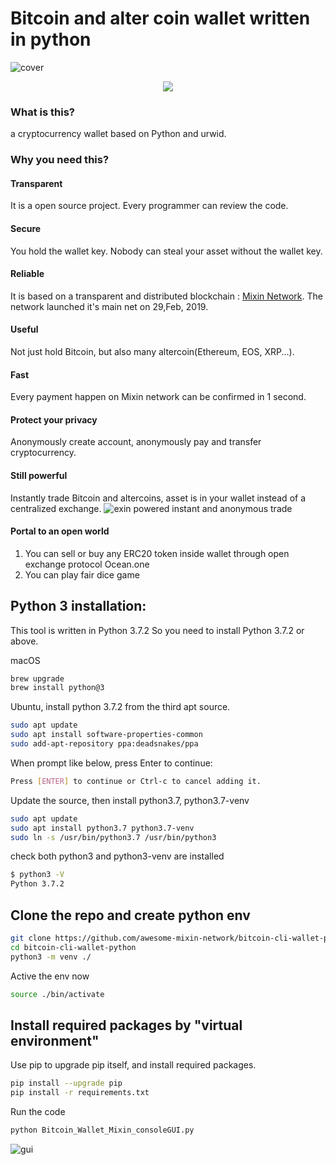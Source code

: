 # Bitcoin and alter coin wallet written in python
![cover](https://github.com/wenewzhang/mixin_labs-python-bot/raw/master/Bitcoin_python.jpg)
<p align="center">
<a href="README-cn.md"><img src="https://img.shields.io/badge/language-中文文档-red.svg?longCache=true&style=flat-square"></a>
</p>


### What is this?
a cryptocurrency wallet based on Python and urwid. 
### Why you need this?

#### Transparent
It is a open source project. Every programmer can review the code.
#### Secure
You hold the wallet key. Nobody can steal your asset without the wallet key.
#### Reliable
It is based on a transparent and distributed blockchain : [Mixin Network](https://github.com/awesome-mixin-network/index_of_Mixin_Network_resource). The network launched it's main net on 29,Feb, 2019.
#### Useful
Not just hold Bitcoin, but also many altercoin(Ethereum, EOS, XRP...).
#### Fast
Every payment happen on Mixin network can be confirmed in 1 second.
#### Protect your privacy
Anonymously create account, anonymously pay and transfer cryptocurrency.
#### Still powerful
Instantly trade Bitcoin and altercoins, asset is in your wallet instead of a centralized exchange. 
![exin powered instant and anonymous trade](https://github.com/myrual/bitcoin-cli-wallet-python/raw/master/screen_trade_exin.png)
#### Portal to an open world
1. You can sell or buy any ERC20 token inside wallet through open exchange protocol Ocean.one
2. You can play fair dice game


## Python 3 installation:
This tool is written in Python 3.7.2 So you need to install Python 3.7.2 or above.

macOS
```bash
brew upgrade
brew install python@3
```

Ubuntu, install python 3.7.2 from the third apt source.
```bash
sudo apt update
sudo apt install software-properties-common
sudo add-apt-repository ppa:deadsnakes/ppa
```

When prompt like below, press Enter to continue:
```bash
Press [ENTER] to continue or Ctrl-c to cancel adding it.
```
Update the source, then install python3.7, python3.7-venv
```bash
sudo apt update
sudo apt install python3.7 python3.7-venv
sudo ln -s /usr/bin/python3.7 /usr/bin/python3
```

check both python3 and python3-venv are installed
```bash
$ python3 -V
Python 3.7.2
```


## Clone the repo and create python env

```bash
git clone https://github.com/awesome-mixin-network/bitcoin-cli-wallet-python.git
cd bitcoin-cli-wallet-python
python3 -m venv ./
```

Active the env now
```bash
source ./bin/activate
```

## Install required packages by "virtual environment"

Use pip to upgrade pip itself, and install required packages.
```bash
pip install --upgrade pip
pip install -r requirements.txt
```

Run the code
```bash
python Bitcoin_Wallet_Mixin_consoleGUI.py
```
![gui](https://github.com/myrual/bitcoin-cli-wallet-python/raw/master/screen_wallet_open.png)
